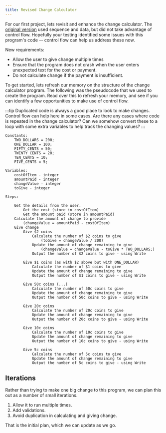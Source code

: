 ```yaml
---
title: Revised Change Calculator
---
```


For our first project, lets revisit and enhance the change calculator. The [original version](../../../1-sequence-and-data/2-put-together/01-00-change-calculator) used sequence and data, but did not take advantage of control flow. Hopefully your testing identified some issues with this program's code -- control flow can help us address these now.

New requirements:

- Allow the user to give change multiple times
- Ensure that the program does not crash when the user enters unexpected text for the cost or payment.
- Do not calculate change if the payment is insufficient.

To get started, lets refresh our memory on the structure of the change calculator program. The following was the pseudocode that we used to create the program. Read over this to refresh your memory, and see if you can identify a few opportunities to make use of control flow.

:::tip
Duplicated code is always a good place to look to make changes. Control flow can help here in some cases. Are there any cases where code is repeated in the change calculator? Can we somehow convert these to a loop with some extra variables to help track the changing values?
:::

```plaintext
Constants:
    TWO_DOLLARS = 200;
    ONE_DOLLAR = 100;
    FIFTY_CENTS = 50;
    TWENTY_CENTS = 20;
    TEN_CENTS = 10;
    FIVE_CENTS = 5;

Variables:
    costOfItem - integer
    amountPaid - integer
    changeValue - integer
    toGive - integer

Steps:

    Get the details from the user.
        Get the cost (store in costOfItem)
        Get the amount paid (store in amountPaid)
    Calculate the amount of change to provide
        (changeValue = amountPaid - costOfItem)
    Give change
        Give $2 coins
            Calculate the number of $2 coins to give
                (toGive = changeValue / 200)
            Update the amount of change remaining to give
                (changeValue = changeValue - toGive * TWO_DOLLARS;)
            Output the number of $2 coins to give - using Write

        Give $1 coins (as with $2 above but with ONE_DOLLAR)
            Calculate the number of $1 coins to give
            Update the amount of change remaining to give
            Output the number of $1 coins to give - using Write

        Give 50c coins (...)
            Calculate the number of 50c coins to give
            Update the amount of change remaining to give
            Output the number of 50c coins to give - using Write

        Give 20c coins
            Calculate the number of 20c coins to give
            Update the amount of change remaining to give
            Output the number of 20c coins to give - using Write

        Give 10c coins
            Calculate the number of 10c coins to give
            Update the amount of change remaining to give
            Output the number of 10c coins to give - using Write

        Give 5c coins
            Calculate the number of 5c coins to give
            Update the amount of change remaining to give
            Output the number of 5c coins to give - using Write
```

## Iterations

Rather than trying to make one big change to this program, we can plan this out as a number of small iterations.

1. Allow it to run multiple times.
2. Add validations.
3. Avoid duplication in calculating and giving change.

That is the initial plan, which we can update as we go.
